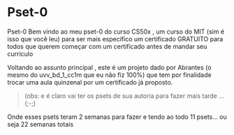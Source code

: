 # Pset-0
Pset-0 
Bem vindo ao meu pset-0 do curso CS50x , um curso do MIT (sim é isso que você leu)
para ser mais especifico um certificado GRATUITO para todos que querem começar com um certificado antes de mandar seu curriculo

Voltando ao assunto principal , este é um projeto dado por Abrantes (o mesmo do uvv_bd_1_cc1m que eu não fiz 100%) que tem por finalidade trocar uma aula quinzenal por
um certificado já proposto.

>(obs: e é claro vai ter os psets de sua autoria para fazer mais tarde ... (;-;)

Onde esses psets teram 2 semanas para fazer e tendo ao todo 11 psets... ou seja 22 semanas totais

